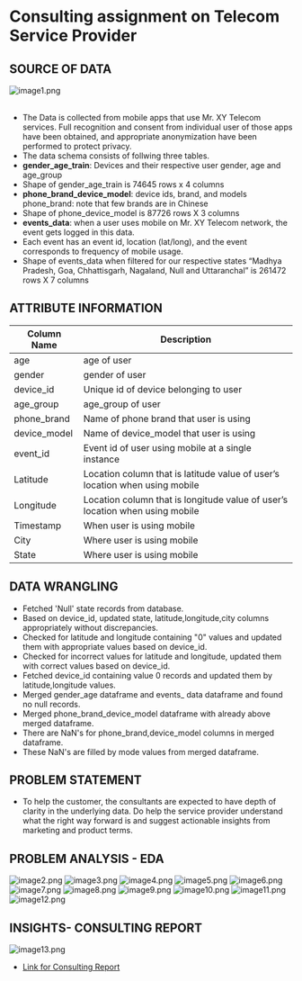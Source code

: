 # Consulting assignment on Telecom Service Provider
## SOURCE OF DATA 
![image1.png](images/service_provider.png)<br><br>
- The Data is collected from mobile apps that use Mr. XY Telecom services. Full recognition and consent from individual user of those       apps have been obtained, and appropriate anonymization have been performed to protect privacy. 
- The data schema consists of follwing three tables.
- __gender_age_train__: Devices and their respective user gender, age and age_group
- Shape of gender_age_train is 74645 rows x 4 columns
- __phone_brand_device_model__: device ids, brand, and models phone_brand: note that few brands are in Chinese
- Shape of phone_device_model is 87726 rows X 3 columns
- __events_data__: when a user uses mobile on Mr. XY Telecom network, the event gets logged in this data.
- Each event has an event id, location (lat/long), and the event corresponds to frequency of mobile usage.
- Shape of events_data when filtered for our respective states “Madhya Pradesh, Goa, Chhattisgarh, Nagaland, Null and Uttaranchal” is     261472 rows X 7 columns
## ATTRIBUTE INFORMATION
| Column Name   			| Description                                              		  |
| ------------- 			| --------------------------------------------------------------|                                            		
| age                    | age of user                                   	  | 
| gender        		| gender of user                     				        |  
| device_id          		| Unique id of device belonging to user                                         | 
| age_group       			| age_group of user      							            |                                            
| phone_brand       | Name of phone brand that user is using            |   
| device_model       				| Name of device_model that user is using                                      	|
| event_id 		| Event id of user using mobile at a single instance   |
| Latitude          			| Location column that is latitude value of user’s location when using mobile                       |
| Longitude          				| Location column that is longitude value of user’s location when using mobile                 |
| Timestamp    				| When user is using mobile                   |
| City				| Where user is using mobile 	|
| State 				| Where user is using mobile	|<br>
## DATA WRANGLING
- Fetched 'Null' state records from database.
- Based on device_id, updated state, latitude,longitude,city columns appropriately without discrepancies. 
- Checked for latitude and longitude containing "0" values and updated them with appropriate values based on device_id.
- Checked for incorrect values for latitude and longitude, updated them with correct values based on device_id.
- Fetched device_id containing value 0 records and updated them by latitude,longitude values. 
- Merged gender_age dataframe and events_ data dataframe and found no null records.
- Merged phone_brand_device_model dataframe with already above merged dataframe.
- There are NaN's for phone_brand,device_model columns in merged dataframe.
- These NaN's are filled by mode values from merged dataframe.
## PROBLEM STATEMENT
- To help the customer, the consultants are expected to have depth of clarity in the underlying data. Do help the service provider understand what the right way forward is and suggest actionable insights from marketing and product terms.
## PROBLEM ANALYSIS - EDA
![image2.png](images/eventsbystate.png)
![image3.png](images/eventsbygender.png)
![image4.png](images/eventsbyagevsstate.png)
![image5.png](images/eventsbyagevsgenervsstate.png)
![image6.png](images/eventsbyphonebrand.png)
![image7.png](images/topmodelsamsung.png)
![image8.png](images/userbystate.png)
![image9.png](images/usersbycity,phonebrand.png)
![image10.png](images/usersbystateandgender.png)
![image11.png](images/usersbystateandgroup.png)
![image12.png](images/InteractiveDashboard.png)<br/>
## INSIGHTS- CONSULTING REPORT
![image13.png](images/insight-2.png)<br/>
- [Link for Consulting Report](./EDAandMLwithPython/blob/master/EDA%20on%20Telecom%20Services/Counsulting%20Report.docx)
